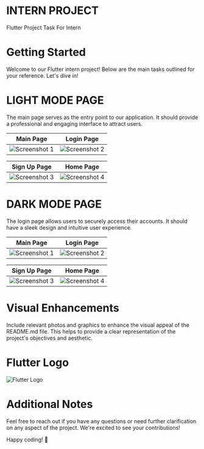 # INTERN PROJECT

Flutter Project Task For Intern

# Getting Started
Welcome to our Flutter intern project! Below are the main tasks outlined for your reference. Let's dive in!

# LIGHT MODE PAGE
The main page serves as the entry point to our application. It should provide a professional and engaging interface to attract users.

| Main Page                                                                                       | Login Page                                                                                                  |
|-------------------------------------------------------------------------------------------------|-------------------------------------------------------------------------------------------------------------|
| ![Screenshot 1](https://github.com/SeeVetri/demo_project/blob/master/Screenshots/Main_Page.jpg) | ![Screenshot 2](https://github.com/SeeVetri/demo_project/blob/master/Screenshots/Light_Mode_Login_Page.jpg) |

| Sign Up Page                                                                                                 | Home Page                                                                                                  |
|--------------------------------------------------------------------------------------------------------------|------------------------------------------------------------------------------------------------------------|
| ![Screenshot 3](https://github.com/SeeVetri/demo_project/blob/master/Screenshots/Light_Mode_SignUp_Page.jpg) | ![Screenshot 4](https://github.com/SeeVetri/demo_project/blob/master/Screenshots/Light_Mode_Home_Page.jpg) |

# DARK MODE PAGE
The login page allows users to securely access their accounts. It should have a sleek design and intuitive user experience.

| Main Page                                                                                       | Login Page                                                                                                  |
|-------------------------------------------------------------------------------------------------|-------------------------------------------------------------------------------------------------------------|
| ![Screenshot 1](https://github.com/SeeVetri/demo_project/blob/master/Screenshots/Main_Page.jpg) | ![Screenshot 2](https://github.com/SeeVetri/demo_project/blob/master/Screenshots/Light_Mode_Login_Page.jpg) |

| Sign Up Page                                                                                                 | Home Page                                                                                                  |
|--------------------------------------------------------------------------------------------------------------|------------------------------------------------------------------------------------------------------------|
| ![Screenshot 3](https://github.com/SeeVetri/demo_project/blob/master/Screenshots/Light_Mode_SignUp_Page.jpg) | ![Screenshot 4](https://github.com/SeeVetri/demo_project/blob/master/Screenshots/Light_Mode_Home_Page.jpg) |

# Visual Enhancements
Include relevant photos and graphics to enhance the visual appeal of the README.md file. This helps to provide a clear representation of the project's objectives and aesthetic.

# Flutter Logo

![Flutter Logo](https://upload.wikimedia.org/wikipedia/commons/1/17/Google-flutter-logo.png)

# Additional Notes
Feel free to reach out if you have any questions or need further clarification on any aspect of the project. We're excited to see your contributions!

Happy coding! 🚀